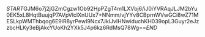$START$GJM6o7j2jGZmCgzw1Ob92HpPZgT4m1LXVbj6/iJ0iYVRAqJLJM2bYu0EK5xL8HqtBuujqP7AVpVlclXnUUx7+NNmm/vjYYv8CBprnWVwGCi8wZ71MESLkpWMThbqog6E9iR8yrPewI9Ncx7JklJvIHNwiduchKH039opL3Guyr2eJzzbcHLKy3eBjAkcYUoKh2YXk5J4p6kz6RdMsQ78Wg==$END$